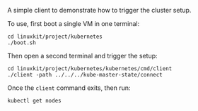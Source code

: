 A simple client to demonstrate how to trigger the cluster setup.

To use, first boot a single VM in one terminal:

```
cd linuxkit/project/kubernetes
./boot.sh
```

Then open a second terminal and trigger the setup:

```
cd linuxkit/project/kubernetes/kubernetes/cmd/client
./client -path ../../../kube-master-state/connect
```

Once the `client` command exits, then run:

```
kubectl get nodes
```
